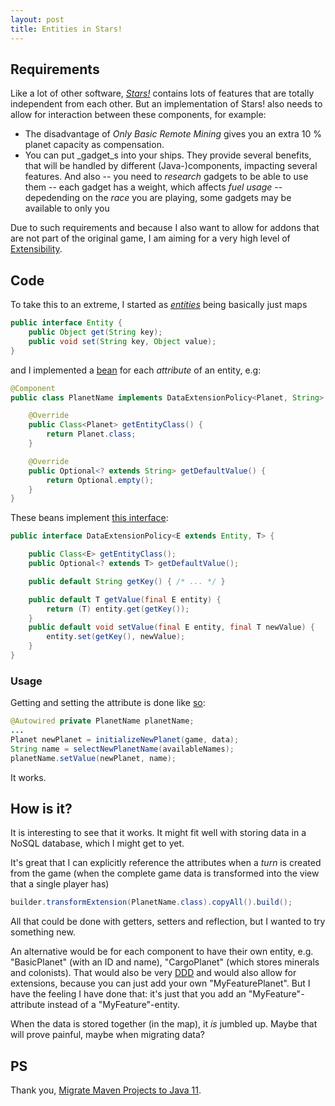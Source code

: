 ```yaml
---
layout: post
title: Entities in Stars!
---
```


## Requirements
Like a lot of other software, [_Stars!_](https://github.com/Darkwyng/stars) contains lots of features that are totally independent from each other.
But an implementation of Stars! also needs to allow for interaction between these components, for example:
 - The disadvantage of _Only Basic Remote Mining_ gives you an extra 10 % planet capacity as compensation. 
 - You can put _gadget_s into your ships. They provide several benefits, that will be handled by different (Java-)components, impacting several features. And also
 -- you need to _research_ gadgets to be able to use them 
 -- each gadget has a weight, which affects _fuel usage_
 -- depedending on the _race_ you are playing, some gadgets may be available to only you

Due to such requirements and because I also want to allow for addons that are not part of the original game, I am aiming for a very high level of [Extensibility](https://en.wikipedia.org/wiki/Extensibility).

## Code
To take this to an extreme, I started as [_entities_](https://github.com/Darkwyng/stars/blob/ca51c2e16b7933f90fefc2c1a9884ecd63c03bb9/parent/base/src/main/java/com/pim/stars/dataextension/api/Entity.java) being basically just maps
```java
public interface Entity {
	public Object get(String key);
	public void set(String key, Object value);
}
```
and I implemented a [bean](https://github.com/Darkwyng/stars/blob/ca51c2e16b7933f90fefc2c1a9884ecd63c03bb9/parent/addons/src/main/java/com/pim/stars/planets/api/extensions/PlanetName.java) for each _attribute_ of an entity, e.g:
```java
@Component
public class PlanetName implements DataExtensionPolicy<Planet, String> {

	@Override
	public Class<Planet> getEntityClass() {
		return Planet.class;
	}

	@Override
	public Optional<? extends String> getDefaultValue() {
		return Optional.empty();
	}
}
```
These beans implement [this interface](https://github.com/Darkwyng/stars/blob/ca51c2e16b7933f90fefc2c1a9884ecd63c03bb9/parent/base/src/main/java/com/pim/stars/dataextension/api/policies/DataExtensionPolicy.java):
```java
public interface DataExtensionPolicy<E extends Entity, T> {

	public Class<E> getEntityClass();
	public Optional<? extends T> getDefaultValue();

	public default String getKey() { /* ... */ }

	public default T getValue(final E entity) {
		return (T) entity.get(getKey());
	}
	public default void setValue(final E entity, final T newValue) {
		entity.set(getKey(), newValue);
	}
}
```

### Usage
Getting and setting the attribute is done like [so](https://github.com/Darkwyng/stars/blob/023e14ce84b7793c2100266d21e2897ba1a73e9b/parent/addons/src/main/java/com/pim/stars/planets/imp/effects/PlanetGameInitializationPolicy.java):
```java
@Autowired private PlanetName planetName;
...
Planet newPlanet = initializeNewPlanet(game, data);
String name = selectNewPlanetName(availableNames);
planetName.setValue(newPlanet, name);
```
It works.

## How is it?
It is interesting to see that it works. It might fit well with storing data in a NoSQL database, which I might get to yet.

It's great that I can explicitly reference the attributes when a _turn_ is created from the game (when the complete game data is transformed into the view that a single player has)
```java
builder.transformExtension(PlanetName.class).copyAll().build();
```

All that could be done with getters, setters and reflection, but I wanted to try something new.

An alternative would be for each component to have their own entity, e.g. "BasicPlanet" (with an ID and name), "CargoPlanet" (which stores minerals and colonists). That would also be very [DDD](https://en.wikipedia.org/wiki/Domain-driven_design) and would also allow for extensions, because you can just add your own "MyFeaturePlanet".
But I have the feeling I have done that: it's just that you add an "MyFeature"-attribute instead of a "MyFeature"-entity.

When the data is stored together (in the map), it _is_ jumbled up. Maybe that will prove painful, maybe when migrating data?

## PS
Thank you, [Migrate Maven Projects to Java 11](https://winterbe.com/posts/2018/08/29/migrate-maven-projects-to-java-11-jigsaw/).